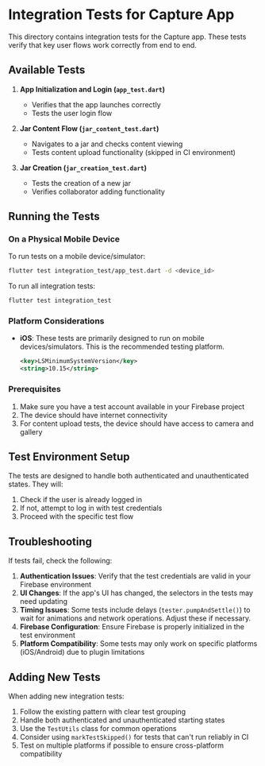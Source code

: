 # Integration Tests for Capture App

This directory contains integration tests for the Capture app. These tests verify that key user flows work correctly from end to end.

## Available Tests

1. **App Initialization and Login (`app_test.dart`)**

   - Verifies that the app launches correctly
   - Tests the user login flow

2. **Jar Content Flow (`jar_content_test.dart`)**

   - Navigates to a jar and checks content viewing
   - Tests content upload functionality (skipped in CI environment)

3. **Jar Creation (`jar_creation_test.dart`)**
   - Tests the creation of a new jar
   - Verifies collaborator adding functionality

## Running the Tests

### On a Physical Mobile Device

To run tests on a mobile device/simulator:

```bash
flutter test integration_test/app_test.dart -d <device_id>
```

To run all integration tests:

```bash
flutter test integration_test
```

### Platform Considerations

- **iOS**: These tests are primarily designed to run on mobile devices/simulators. This is the recommended testing platform.

  ```xml
  <key>LSMinimumSystemVersion</key>
  <string>10.15</string>
  ```

### Prerequisites

1. Make sure you have a test account available in your Firebase project
2. The device should have internet connectivity
3. For content upload tests, the device should have access to camera and gallery

## Test Environment Setup

The tests are designed to handle both authenticated and unauthenticated states. They will:

1. Check if the user is already logged in
2. If not, attempt to log in with test credentials
3. Proceed with the specific test flow

## Troubleshooting

If tests fail, check the following:

1. **Authentication Issues**: Verify that the test credentials are valid in your Firebase environment
2. **UI Changes**: If the app's UI has changed, the selectors in the tests may need updating
3. **Timing Issues**: Some tests include delays (`tester.pumpAndSettle()`) to wait for animations and network operations. Adjust these if necessary.
4. **Firebase Configuration**: Ensure Firebase is properly initialized in the test environment
5. **Platform Compatibility**: Some tests may only work on specific platforms (iOS/Android) due to plugin limitations

## Adding New Tests

When adding new integration tests:

1. Follow the existing pattern with clear test grouping
2. Handle both authenticated and unauthenticated starting states
3. Use the `TestUtils` class for common operations
4. Consider using `markTestSkipped()` for tests that can't run reliably in CI
5. Test on multiple platforms if possible to ensure cross-platform compatibility
